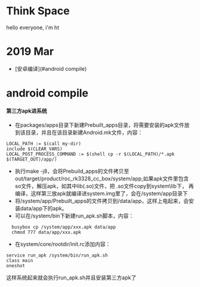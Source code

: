 # Think Space

hello everyone, i'm ht

# 2019 Mar
- [安卓编译](#android compile)

# android compile

#### 第三方apk进系统
* 在packages/apps目录下新建Prebuilt_apps目录，将需要安装的apk文件放到该目录，并且在该目录新建Android.mk文件，内容：
```
LOCAL_PATH := $(call my-dir)
include $(CLEAR_VARS)
LOCAL_POST_PROCESS_COMMAND := $(shell cp -r $(LOCAL_PATH)/*.apk $(TARGET_OUT)/app/)
```
* 执行make -j8，会将Prebuild_apps的文件拷贝至out/target/product/roc_rk3328_cc_box/system/app,如果apk文件里包含so文件，解压apk，如其中lib(.so)文件，把 .so文件copy到system\lib下， 再编译，这样第三放apk就编译进system.img里了，会在/system/app目录下
* 将/system/app/Prebuilt_apps的文件拷贝到/data/app，这样上电起来，会安装data/app下的apk。
* 可以在/system/bin下新建run_apk.sh脚本，内容：
```
  busybox cp /system/app/xxx.apk data/app
  chmod 777 data/app/xxx.apk
```
* 在system/core/rootdir/init.rc添加内容：
```
service run_apk /system/bin/run_apk.sh 
class main 
oneshot
```
这样系统起来就会执行run_apk.sh并且安装第三方apk了
